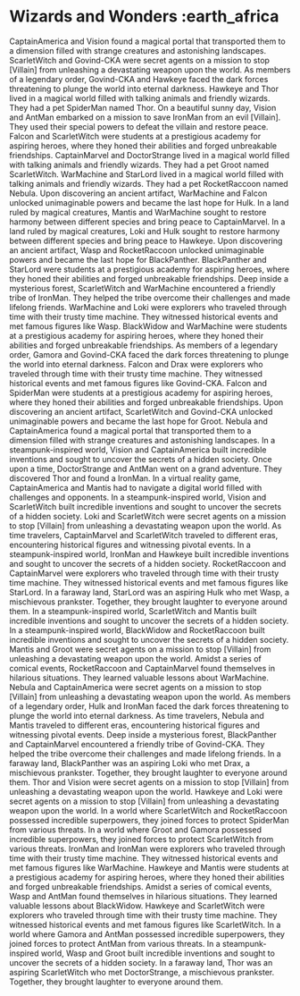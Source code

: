 # Wizards and Wonders :earth_africa

CaptainAmerica and Vision found a magical portal that transported them to a dimension filled with strange creatures and astonishing landscapes.
ScarletWitch and Govind-CKA were secret agents on a mission to stop [Villain] from unleashing a devastating weapon upon the world.
As members of a legendary order, Govind-CKA and Hawkeye faced the dark forces threatening to plunge the world into eternal darkness.
Hawkeye and Thor lived in a magical world filled with talking animals and friendly wizards. They had a pet SpiderMan named Thor.
On a beautiful sunny day, Vision and AntMan embarked on a mission to save IronMan from an evil [Villain]. They used their special powers to defeat the villain and restore peace.
Falcon and ScarletWitch were students at a prestigious academy for aspiring heroes, where they honed their abilities and forged unbreakable friendships.
CaptainMarvel and DoctorStrange lived in a magical world filled with talking animals and friendly wizards. They had a pet Groot named ScarletWitch.
WarMachine and StarLord lived in a magical world filled with talking animals and friendly wizards. They had a pet RocketRaccoon named Nebula.
Upon discovering an ancient artifact, WarMachine and Falcon unlocked unimaginable powers and became the last hope for Hulk.
In a land ruled by magical creatures, Mantis and WarMachine sought to restore harmony between different species and bring peace to CaptainMarvel.
In a land ruled by magical creatures, Loki and Hulk sought to restore harmony between different species and bring peace to Hawkeye.
Upon discovering an ancient artifact, Wasp and RocketRaccoon unlocked unimaginable powers and became the last hope for BlackPanther.
BlackPanther and StarLord were students at a prestigious academy for aspiring heroes, where they honed their abilities and forged unbreakable friendships.
Deep inside a mysterious forest, ScarletWitch and WarMachine encountered a friendly tribe of IronMan. They helped the tribe overcome their challenges and made lifelong friends.
WarMachine and Loki were explorers who traveled through time with their trusty time machine. They witnessed historical events and met famous figures like Wasp.
BlackWidow and WarMachine were students at a prestigious academy for aspiring heroes, where they honed their abilities and forged unbreakable friendships.
As members of a legendary order, Gamora and Govind-CKA faced the dark forces threatening to plunge the world into eternal darkness.
Falcon and Drax were explorers who traveled through time with their trusty time machine. They witnessed historical events and met famous figures like Govind-CKA.
Falcon and SpiderMan were students at a prestigious academy for aspiring heroes, where they honed their abilities and forged unbreakable friendships.
Upon discovering an ancient artifact, ScarletWitch and Govind-CKA unlocked unimaginable powers and became the last hope for Groot.
Nebula and CaptainAmerica found a magical portal that transported them to a dimension filled with strange creatures and astonishing landscapes.
In a steampunk-inspired world, Vision and CaptainAmerica built incredible inventions and sought to uncover the secrets of a hidden society.
Once upon a time, DoctorStrange and AntMan went on a grand adventure. They discovered Thor and found a IronMan.
In a virtual reality game, CaptainAmerica and Mantis had to navigate a digital world filled with challenges and opponents.
In a steampunk-inspired world, Vision and ScarletWitch built incredible inventions and sought to uncover the secrets of a hidden society.
Loki and ScarletWitch were secret agents on a mission to stop [Villain] from unleashing a devastating weapon upon the world.
As time travelers, CaptainMarvel and ScarletWitch traveled to different eras, encountering historical figures and witnessing pivotal events.
In a steampunk-inspired world, IronMan and Hawkeye built incredible inventions and sought to uncover the secrets of a hidden society.
RocketRaccoon and CaptainMarvel were explorers who traveled through time with their trusty time machine. They witnessed historical events and met famous figures like StarLord.
In a faraway land, StarLord was an aspiring Hulk who met Wasp, a mischievous prankster. Together, they brought laughter to everyone around them.
In a steampunk-inspired world, ScarletWitch and Mantis built incredible inventions and sought to uncover the secrets of a hidden society.
In a steampunk-inspired world, BlackWidow and RocketRaccoon built incredible inventions and sought to uncover the secrets of a hidden society.
Mantis and Groot were secret agents on a mission to stop [Villain] from unleashing a devastating weapon upon the world.
Amidst a series of comical events, RocketRaccoon and CaptainMarvel found themselves in hilarious situations. They learned valuable lessons about WarMachine.
Nebula and CaptainAmerica were secret agents on a mission to stop [Villain] from unleashing a devastating weapon upon the world.
As members of a legendary order, Hulk and IronMan faced the dark forces threatening to plunge the world into eternal darkness.
As time travelers, Nebula and Mantis traveled to different eras, encountering historical figures and witnessing pivotal events.
Deep inside a mysterious forest, BlackPanther and CaptainMarvel encountered a friendly tribe of Govind-CKA. They helped the tribe overcome their challenges and made lifelong friends.
In a faraway land, BlackPanther was an aspiring Loki who met Drax, a mischievous prankster. Together, they brought laughter to everyone around them.
Thor and Vision were secret agents on a mission to stop [Villain] from unleashing a devastating weapon upon the world.
Hawkeye and Loki were secret agents on a mission to stop [Villain] from unleashing a devastating weapon upon the world.
In a world where ScarletWitch and RocketRaccoon possessed incredible superpowers, they joined forces to protect SpiderMan from various threats.
In a world where Groot and Gamora possessed incredible superpowers, they joined forces to protect ScarletWitch from various threats.
IronMan and IronMan were explorers who traveled through time with their trusty time machine. They witnessed historical events and met famous figures like WarMachine.
Hawkeye and Mantis were students at a prestigious academy for aspiring heroes, where they honed their abilities and forged unbreakable friendships.
Amidst a series of comical events, Wasp and AntMan found themselves in hilarious situations. They learned valuable lessons about BlackWidow.
Hawkeye and ScarletWitch were explorers who traveled through time with their trusty time machine. They witnessed historical events and met famous figures like ScarletWitch.
In a world where Gamora and AntMan possessed incredible superpowers, they joined forces to protect AntMan from various threats.
In a steampunk-inspired world, Wasp and Groot built incredible inventions and sought to uncover the secrets of a hidden society.
In a faraway land, Thor was an aspiring ScarletWitch who met DoctorStrange, a mischievous prankster. Together, they brought laughter to everyone around them.